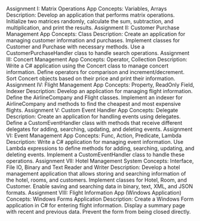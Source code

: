 Assignment I: Matrix Operations App
Concepts: Variables, Arrays
Description: Develop an application that performs matrix operations. Initialize two matrices randomly, calculate the sum, subtraction, and multiplication, and print the results.
Assignment II: Customer Purchase Management App
Concepts: Class
Description: Create an application for managing customer information and purchases. Implement classes for Customer and Purchase with necessary methods. Use a CustomerPurchaseHandler class to handle search operations.
Assignment III: Concert Management App
Concepts: Operator, Collection
Description: Write a C# application using the Concert class to manage concert information. Define operators for comparison and increment/decrement. Sort Concert objects based on their price and print their information.
Assignment IV: Flight Management App
Concepts: Property, ReadOnly Field, Indexer
Description: Develop an application for managing flight information. Define the AirlineCompany and Flight classes. Implement an indexer for AirlineCompany and methods to find the cheapest and most expensive flights.
Assignment V: Custom Event Handler App
Concepts: Delegate
Description: Create an application for handling events using delegates. Define a CustomEventHandler class with methods that receive different delegates for adding, searching, updating, and deleting events.
Assignment VI: Event Management App
Concepts: Func, Action, Predicate, Lambda
Description: Write a C# application for managing event information. Use Lambda expressions to define methods for adding, searching, updating, and deleting events. Implement a CustomEventHandler class to handle these operations.
Assignment VII: Hotel Management System
Concepts: Interface, File IO, Binary and Text Reader and Writer
Description: Develop a hotel management application that allows storing and searching information of the hotel, rooms, and customers. Implement classes for Hotel, Room, and Customer. Enable saving and searching data in binary, text, XML, and JSON formats.
Assignment VIII: Flight Information App (Windows Application)
Concepts: Windows Forms Application
Description: Create a Windows Form application in C# for entering flight information. Display a summary page with recent and previous data. Prevent the form from being closed directly.
